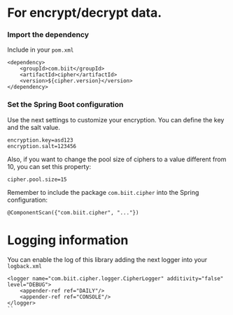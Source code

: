 # For encrypt/decrypt data.

### Import the dependency

Include in your `pom.xml`

```
<dependency>
    <groupId>com.biit</groupId>
    <artifactId>cipher</artifactId>
    <version>${cipher.version}</version>
</dependency>
```

### Set the Spring Boot configuration

Use the next settings to customize your encryption. You can define the key and the salt value.

```
encryption.key=asd123
encryption.salt=123456
```

Also, if you want to change the pool size of ciphers to a value different from 10, you can set this property:

```
cipher.pool.size=15
```

Remember to include the package `com.biit.cipher` into the Spring configuration:

```
@ComponentScan({"com.biit.cipher", "..."})
```

# Logging information
You can enable the log of this library adding the next logger into your `logback.xml`

```
<logger name="com.biit.cipher.logger.CipherLogger" additivity="false" level="DEBUG">
    <appender-ref ref="DAILY"/>
    <appender-ref ref="CONSOLE"/>
</logger>
``
